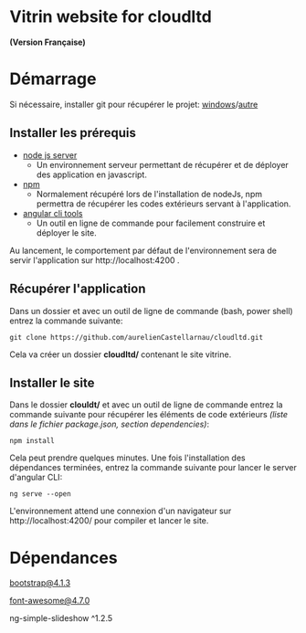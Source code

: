 # Vitrin website for cloudltd

  **(Version Française)**

# Démarrage
Si nécessaire, installer git pour récupérer le projet: [windows](https://gitforwindows.org/)/[autre](https://git-scm.com/book/fr/v1/D%C3%A9marrage-rapide-Installation-de-Git)




## Installer les prérequis



*  [node js server](https://nodejs.org/en/)
   - Un environnement serveur permettant de récupérer et de déployer des application en javascript.
* [npm](https://www.npmjs.com/get-npm)
   - Normalement récupéré lors de l'installation de nodeJs, npm permettra de récupérer les codes extérieurs servant à l'application.
* [angular cli tools](https://cli.angular.io/)
   - Un outil en ligne de commande pour facilement construire et déployer le site.

Au lancement, le comportement par défaut de l'environnement sera de servir l'application sur http://localhost:4200 .



## Récupérer l'application



Dans un dossier et avec un outil de ligne de commande (bash, power shell) entrez la commande suivante:
```
git clone https://github.com/aurelienCastellarnau/cloudltd.git
```
Cela va créer un dossier **cloudltd/** contenant le site vitrine.

## Installer le site

Dans le dossier **clouldt/** et avec un outil de ligne de commande entrez la commande suivante pour récupérer les éléments de code extérieurs *(liste dans le fichier package.json, section dependencies)*:
```
npm install
```
Cela peut prendre quelques minutes.
Une fois l'installation des dépendances terminées, entrez la commande suivante pour lancer le server d'angular CLI:
```
ng serve --open
```
L'environnement attend une connexion d'un navigateur sur http://localhost:4200/ pour compiler et lancer le site.


# Dépendances



bootstrap@4.1.3

font-awesome@4.7.0

ng-simple-slideshow ^1.2.5
